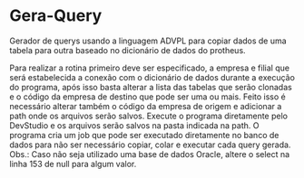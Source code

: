 # Gera-Query
Gerador de querys usando a linguagem ADVPL para copiar dados de uma tabela para outra baseado no dicionário de dados do protheus.

Para realizar a rotina primeiro deve ser especificado, a empresa e filial que será estabelecida a conexão com o dicionário de dados durante a execução do programa, após isso basta alterar a lista das tabelas que serão clonadas e o código da empresa de destino que pode ser uma ou mais.
Feito isso é necessário alterar também o código da empresa de origem e adicionar a path onde os arquivos serão salvos.
Execute o programa diretamente pelo DevStudio e os arquivos serão salvos na pasta indicada na path.
O programa cria um job que pode ser executado diretamente no banco de dados para não ser necessário copiar, colar e executar cada query gerada.
Obs.: Caso não seja utilizado uma base de dados Oracle, altere o select na linha 153 de null para algum valor.

